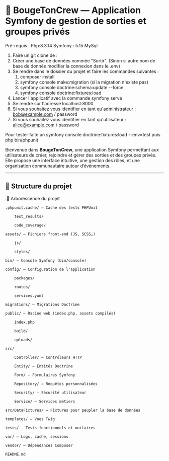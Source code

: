 
# 🚀 BougeTonCrew — Application Symfony de gestion de sorties et groupes privés

Pré-requis :
Php:8.3.14
Symfony : 5.15
MySql

1. Faire un git clone de :
2. Créer une base de données nommée "Sortir". (Sinon si autre nom de base de donnée modifier la connexion dans le .env)
3. Se rendre dans le dossier du projet et faire les commandes suivantes : 
   1. composer install
   2. symfony console make:migration (si la migration n'existe pas)
   3. symfony console doctrine:schema:update --force
   4. symfony console doctrine:fixtures:load
4. Lancer l'applicatif avec la commande symfony serve
5. Se rendre sur l'adresse localhost:8000
6. Si vous souhaitez vous identifier en tant qu'administrateur : bob@example.com / password
7. Si vous souhaitez vous identifier en tant qu'utilisateur : alice@example.com / password

Pour tester faite un symfony console doctrine:fixtures:load --env=test puis php bin/phpunit


Bienvenue dans **BougeTonCrew**, une application Symfony permettant aux utilisateurs de créer, rejoindre et gérer des sorties et des groupes privés. Elle propose une interface intuitive, une gestion des rôles, et une organisation communautaire autour d’événements.

---

## 📁 Structure du projet
.📁 Arborescence du projet

    .phpunit.cache/ – Cache des tests PHPUnit

        test_results/

        code_coverage/

    assets/ – Fichiers front-end (JS, SCSS…)

        js/

        styles/

    bin/ – Console Symfony (bin/console)

    config/ – Configuration de l'application

        packages/

        routes/

        services.yaml

    migrations/ – Migrations Doctrine

    public/ – Racine web (index.php, assets compilés)

        index.php

        build/

        uploads/

    src/

        Controller/ – Contrôleurs HTTP

        Entity/ – Entités Doctrine

        Form/ – Formulaires Symfony

        Repository/ – Requêtes personnalisées

        Security/ – Sécurité utilisateur

        Service/ – Services métiers

    src/DataFixtures/ – Fixtures pour peupler la base de données

    templates/ – Vues Twig

    tests/ – Tests fonctionnels et unitaires

    var/ – Logs, cache, sessions

    vendor/ – Dépendances Composer

    README.md